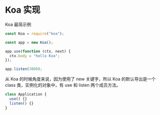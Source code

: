 # Koa 实现

Koa 最简示例

```js
const Koa = require("koa");

const app = new Koa();

app.use(function (ctx, next) {
  ctx.body = "hello Koa";
});

app.listen(3000);
```

从 Koa 的时候角度来说，因为使用了 new 关键字，所以 Koa 的默认导出是一个 class 类，实例化的对象中，有 use 和 listen 两个成员方法。

```js
class Application {
  use() {}
  listen() {}
}
```
